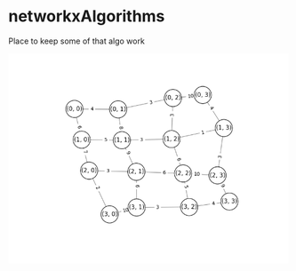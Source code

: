 # networkxAlgorithms
Place to keep some of that algo work

![Looking good >.o](/gifs/prim1.gif?raw=true "Prim's")
